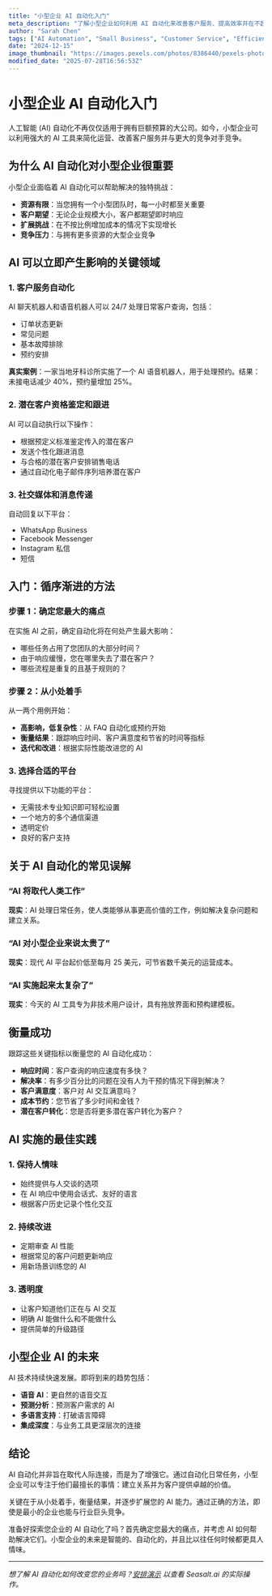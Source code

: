 ```yaml
---
title: "小型企业 AI 自动化入门"
meta_description: "了解小型企业如何利用 AI 自动化来改善客户服务、提高效率并在不超出预算的情况下推动增长。"
author: "Sarah Chen"
tags: ["AI Automation", "Small Business", "Customer Service", "Efficiency"]
date: "2024-12-15"
image_thumbnail: "https://images.pexels.com/photos/8386440/pexels-photo-8386440.jpeg?auto=compress&cs=tinysrgb&w=800"
modified_date: "2025-07-28T16:56:53Z"
---
```


# 小型企业 AI 自动化入门

人工智能 (AI) 自动化不再仅仅适用于拥有巨额预算的大公司。如今，小型企业可以利用强大的 AI 工具来简化运营、改善客户服务并与更大的竞争对手竞争。

## 为什么 AI 自动化对小型企业很重要

小型企业面临着 AI 自动化可以帮助解决的独特挑战：

- **资源有限**：当您拥有一个小型团队时，每一小时都至关重要
- **客户期望**：无论企业规模大小，客户都期望即时响应
- **扩展挑战**：在不按比例增加成本的情况下实现增长
- **竞争压力**：与拥有更多资源的大型企业竞争

## AI 可以立即产生影响的关键领域

### 1. 客户服务自动化

AI 聊天机器人和语音机器人可以 24/7 处理日常客户查询，包括：

- 订单状态更新
- 常见问题
- 基本故障排除
- 预约安排

**真实案例**：一家当地牙科诊所实施了一个 AI 语音机器人，用于处理预约。结果：未接电话减少 40%，预约量增加 25%。

### 2. 潜在客户资格鉴定和跟进

AI 可以自动执行以下操作：

- 根据预定义标准鉴定传入的潜在客户
- 发送个性化跟进消息
- 与合格的潜在客户安排销售电话
- 通过自动化电子邮件序列培养潜在客户

### 3. 社交媒体和消息传递

自动回复以下平台：

- WhatsApp Business
- Facebook Messenger
- Instagram 私信
- 短信

## 入门：循序渐进的方法

### 步骤 1：确定您最大的痛点

在实施 AI 之前，确定自动化将在何处产生最大影响：

- 哪些任务占用了您团队的大部分时间？
- 由于响应缓慢，您在哪里失去了潜在客户？
- 哪些流程是重复的且基于规则的？

### 步骤 2：从小处着手

从一两个用例开始：

- **高影响，低复杂性**：从 FAQ 自动化或预约开始
- **衡量结果**：跟踪响应时间、客户满意度和节省的时间等指标
- **迭代和改进**：根据实际性能改进您的 AI

### 3. 选择合适的平台

寻找提供以下功能的平台：

- 无需技术专业知识即可轻松设置
- 一个地方的多个通信渠道
- 透明定价
- 良好的客户支持

## 关于 AI 自动化的常见误解

### “AI 将取代人类工作”

**现实**：AI 处理日常任务，使人类能够从事更高价值的工作，例如解决复杂问题和建立关系。

### “AI 对小型企业来说太贵了”

**现实**：现代 AI 平台起价低至每月 25 美元，可节省数千美元的运营成本。

### “AI 实施起来太复杂了”

**现实**：今天的 AI 工具专为非技术用户设计，具有拖放界面和预构建模板。

## 衡量成功

跟踪这些关键指标以衡量您的 AI 自动化成功：

- **响应时间**：客户查询的响应速度有多快？
- **解决率**：有多少百分比的问题在没有人为干预的情况下得到解决？
- **客户满意度**：客户对 AI 交互满意吗？
- **成本节约**：您节省了多少时间和金钱？
- **潜在客户转化**：您是否将更多潜在客户转化为客户？

## AI 实施的最佳实践

### 1. 保持人情味

- 始终提供与人交谈的选项
- 在 AI 响应中使用会话式、友好的语言
- 根据客户历史记录个性化交互

### 2. 持续改进

- 定期审查 AI 性能
- 根据常见的客户问题更新响应
- 用新场景训练您的 AI

### 3. 透明度

- 让客户知道他们正在与 AI 交互
- 明确 AI 能做什么和不能做什么
- 提供简单的升级路径

## 小型企业 AI 的未来

AI 技术持续快速发展。即将到来的趋势包括：

- **语音 AI**：更自然的语音交互
- **预测分析**：预测客户需求的 AI
- **多语言支持**：打破语言障碍
- **集成深度**：与业务工具更深层次的连接

## 结论

AI 自动化并非旨在取代人际连接，而是为了增强它。通过自动化日常任务，小型企业可以专注于他们最擅长的事情：建立关系并为客户提供卓越的价值。

关键在于从小处着手，衡量结果，并逐步扩展您的 AI 能力。通过正确的方法，即使是最小的企业也能与行业巨头竞争。

准备好探索您企业的 AI 自动化了吗？首先确定您最大的痛点，并考虑 AI 如何帮助解决它们。小型企业的未来是智能的、自动化的，并且比以往任何时候都更具人情味。

---

*想了解 AI 自动化如何改变您的业务吗？[安排演示](/#demo) 以查看 Seasalt.ai 的实际操作。*